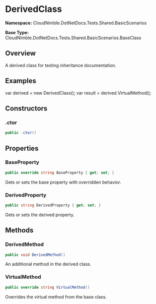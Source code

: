 # DerivedClass

**Namespace:** CloudNimble.DotNetDocs.Tests.Shared.BasicScenarios

**Base Type:** CloudNimble.DotNetDocs.Tests.Shared.BasicScenarios.BaseClass

## Overview

A derived class for testing inheritance documentation.

## Examples

var derived = new DerivedClass();
            var result = derived.VirtualMethod();

## Constructors

### .ctor

```csharp
public .ctor()
```

## Properties

### BaseProperty

```csharp
public override string BaseProperty { get; set; }
```

Gets or sets the base property with overridden behavior.

### DerivedProperty

```csharp
public string DerivedProperty { get; set; }
```

Gets or sets the derived property.

## Methods

### DerivedMethod

```csharp
public void DerivedMethod()
```

An additional method in the derived class.

### VirtualMethod

```csharp
public override string VirtualMethod()
```

Overrides the virtual method from the base class.

